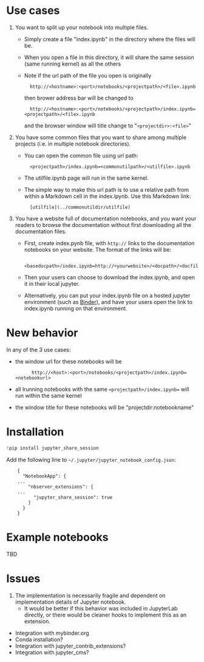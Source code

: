 
# Use cases

1. You want to split up your notebook into multiple files. 
    - Simply create a file "index.ipynb" in the directory where the files will be.
    - When you open a file in this directory, it will share the same session (same running kernel) as all the others
    - Note if the url path of the file you open is originally

            http://<hostname>:<port>/notebooks/<projectpath>/<file>.ipynb
      then brower address bar will be changed to 

            http://<hostname>:<port>/notebooks/<projectpath>/index.ipynb=<projectpath>/<file>.ipynb
      and the browser window will title change to "`<projectdir>:<file>`"

2. You have some common files that you want to share among multiple projects (i.e. in multiple notebook directories).
    - You can open the common file using url path:

            <projectpath>/index.ipynb=<commonutilpath>/<utilfile>.ipynb
    - The utilfile.ipynb page will run in the same kernel.
    - The simple way to make this url path is to use a relative path from within a Markdown cell in the index.ipynb. Use this Markdown link:
    
            [utilfile](../commonutildir/utilfile)

3. You have a website full of documentation notebooks, and you want your readers to browse the documentation without first downloading all the documentation files.
    - First, create index.pynb file, with `http://` links to the documentation notebooks on your website.  The format of the links will be:
    
            <basedocpath>/index.ipynb=http://<yourwebsite>/<docpath>/<docfile>.ipynb
    - Then your users can choose to download the index.ipynb, and open it in their local jupyter.
    - Alternatively, you can put your index.ipynb file on a hosted jupyter environment (such as [Binder](http://mybinder.org/)), and have your users open the link to index.ipynb running on that environment.


# New behavior

In any of the 3 use cases:
- the window url for these notebooks will be 

            http://<host>:<port>/notebooks/<projectpath>/index.ipynb=<notebookurl>
- all lrunning notebooks with the same `<projectpath>/index.ipynb=` will run within the same kernel
- the window title for these notebooks will be "projectdir:notebookname"


# Installation


```python
!pip install jupyter_share_session
```

Add the following line to `~/.jupyter/jupyter_notebook_config.json`:

        {
          "NotebookApp": {
        ...
            "nbserver_extensions": {
        ...
              "jupyter_share_session": true
            }
          }
        }


# Example notebooks

TBD

# Issues

1. The implementation is necessarily fragile and dependent on implementation details of Jupyter notebook.
    - It would be better if this behavior was included in JupyterLab directly, or there would be cleaner hooks to implement this as an extension.
- Integration with mybinder.org
- Conda installation?
- Integration with jupyter_contrib_extensions?
- Integration with jupyter_cms?
